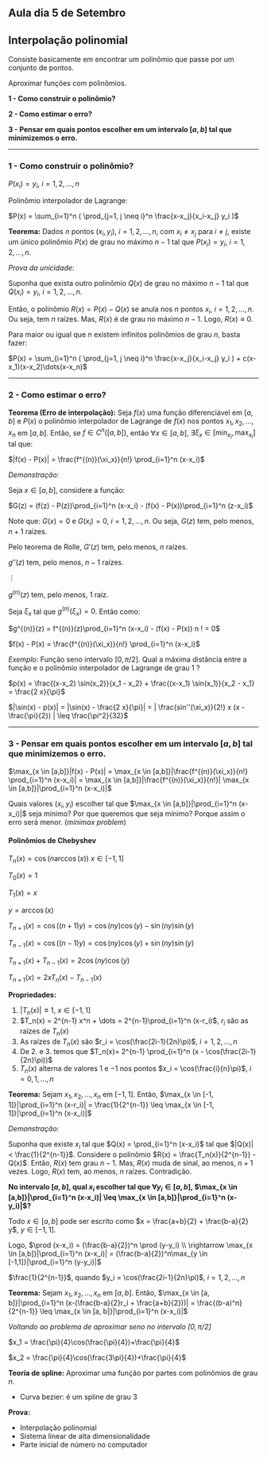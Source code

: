 ## Aula dia 5 de Setembro

## Interpolação polinomial

Consiste basicamente em encontrar um polinômio que passe por um conjunto de pontos.

Aproximar funções com polinômios.

**1 - Como construir o polinômio?**

**2 - Como estimar o erro?**

**3 - Pensar em quais pontos escolher em um intervalo $[a, b]$ tal que minimizemos o erro.**

<hr>

### 1 - Como construir o polinômio?

$P(x_i) = y_i$, $i = 1, 2, \dots, n$

Polinômio interpolador de Lagrange:

$P(x) = \sum_{i=1}^n ( \prod_{j=1, j \neq i}^n \frac{x-x_j}{x_i-x_j} y_i )$ 

**Teorema:** Dados $n$ pontos $(x_i, y_i)$, $i = 1, 2, \dots, n$, com $x_i \neq x_j$ para $i \neq j$, existe um único polinômio $P(x)$ de grau no máximo $n-1$ tal que $P(x_i) = y_i$, $i = 1, 2, \dots, n$.

*Prova da unicidade:*

Suponha que exista outro polinômio $Q(x)$ de grau no máximo $n-1$ tal que $Q(x_i) = y_i$, $i = 1, 2, \dots, n$. 

Então, o polinômio $R(x) = P(x) - Q(x)$ se anula nos $n$ pontos $x_i$, $i = 1, 2, \dots, n$. Ou seja, tem $n$ raízes. Mas, $R(x)$ é de grau no máximo $n-1$. Logo, $R(x) \equiv 0$. 

Para maior ou igual que $n$ existem infinitos polinômios de grau $n$, basta fazer:

$P(x) = \sum_{i=1}^n ( \prod_{j=1, j \neq i}^n \frac{x-x_j}{x_i-x_j} y_i ) + c(x-x_1)(x-x_2)\dots(x-x_n)$

<hr>

### 2 - Como estimar o erro?

**Teorema (Erro de interpolação):** Seja $f(x)$ uma função diferenciável em $[a, b]$ e $P(x)$ o polinômio interpolador de Lagrange de $f(x)$ nos pontos $x_1, x_2, \dots, x_n$ em $[a, b]$. Então, se $f \in C^{n}([a, b])$, então $\forall x \in [a, b]$, $\exists \xi_x \in [\min_{x_i}, \max_{x_i}]$ tal que:

$|f(x) - P(x)| = \frac{f^{(n)}(\xi_x)}{n!} \prod_{i=1}^n (x-x_i)$

*Demonstração:*

Seja $x \in [a, b]$, considere a função:

$G(z) = (f(z) - P(z))\prod_{i=1}^n (x-x_i) - (f(x) - P(x))\prod_{i=1}^n (z-x_i)$

Note que: $G(x) = 0$ e $G(x_i) = 0$, $i = 1, 2, \dots, n$. Ou seja, $G(z)$ tem, pelo menos, $n+1$ raízes. 

Pelo teorema de Rolle, $G'(z)$ tem, pelo menos, $n$ raízes.

$g''(z)$ tem, pelo menos, $n-1$ raízes.

$\vdots$

$g^{(n)}(z)$ tem, pelo menos, 1 raiz.

Seja $\xi_x$ tal que $g^{(n)}(\xi_x) = 0$. Então como: 

$g^{(n)}(z) = f^{(n)}(z)\prod_{i=1}^n (x-x_i) - (f(x) - P(x)) n ! = 0$

$f(x) - P(x) = \frac{f^{(n)}(\xi_x)}{n!} \prod_{i=1}^n (x-x_i)$

*Exemplo:* Função seno intervalo $[0, \pi /2]$. Qual a máxima distância entre a função e o polinômio interpolador de Lagrange de grau 1 ?

$p(x) = \frac{(x-x_2) \sin(x_2)}{x_1 - x_2} + \frac{(x-x_1) \sin(x_1)}{x_2 - x_1} = \frac{2 x}{\pi}$

$|\sin(x) - p(x)| = |\sin(x) - \frac{2 x}{\pi}| = | \frac{sin''(\xi_x)}{2!} x (x - \frac{\pi}{2}) | \leq  \frac{\pi^2}{32}$

<hr>

### 3 - Pensar em quais pontos escolher em um intervalo $[a, b]$ tal que minimizemos o erro.

$\max_{x \in [a,b]}|f(x) - P(x)| = \max_{x \in [a,b]}|\frac{f^{(n)}(\xi_x)}{n!} \prod_{i=1}^n (x-x_i)| = \max_{x \in [a,b]}|\frac{f^{(n)}(\xi_x)}{n!}| \max_{x \in [a,b]}|\prod_{i=1}^n (x-x_i)|$

Quais valores $(x_i, y_i)$ escolher tal que $\max_{x \in [a,b]}|\prod_{i=1}^n (x-x_i)|$ seja mínimo? Por que queremos que seja mínimo? Porque assim o erro será menor. (*minimax problem*)

#### Polinômios de Chebyshev

$T_n(x) = \cos(n \arccos(x))$ $x \in [-1, 1]$

$T_0(x) = 1$

$T_1(x) = x$

$y = \arccos(x)$

$T_{n+1}(x) = \cos((n+1) y) = \cos(ny)\cos(y) - \sin(ny)\sin(y)$

$T_{n-1}(x) = \cos((n-1) y) = \cos(ny)\cos(y) + \sin(ny)\sin(y)$

$T_{n+1}(x) + T_{n-1}(x) = 2 \cos(ny)\cos(y)$

$T_{n+1}(x) = 2x T_n(x) - T_{n-1}(x)$

**Propriedades:**

1) $| T_n(x) | \leq 1$, $x \in [-1, 1]$
2) $T_n(x) = 2^{n-1} x^n + \dots = 2^{n-1}\prod_{i=1}^n (x-r_i)$, $r_i$ são as raízes de $T_n(x)$
3) As raízes de $T_n(x)$ são $r_i = \cos(\frac{2i-1}{2n}\pi)$, $i = 1, 2, \dots, n$
4) De 2. e 3. temos que $T_n(x)= 2^{n-1} \prod_{i=1}^n (x - \cos(\frac{2i-1}{2n}\pi))$    
5) $T_n(x)$ alterna de valores $1$ e $-1$ nos pontos $x_i = \cos(\frac{i}{n}\pi)$, $i = 0, 1, \dots, n$

**Teorema:** Sejam $x_1, x_2, \dots, x_n$  em $[-1, 1]$. Então, $\max_{x \in [-1, 1]}|\prod_{i=1}^n (x-r_i)| = \frac{1}{2^{n-1}} \leq \max_{x \in [-1, 1]}|\prod_{i=1}^n (x-x_i)|$

*Demonstração:*

Suponha que existe $x_i$ tal que $Q(x) = \prod_{i=1}^n (x-x_i)$ tal que $|Q(x)| < \frac{1}{2^{n-1}}$. Considere o polinômio $R(x) = \frac{T_n(x)}{2^{n-1}} - Q(x)$. Então, $R(x)$ tem grau $n-1$. Mas, $R(x)$ muda de sinal, ao menos, $n+1$ vezes. Logo, $R(x)$ tem, ao menos, $n$ raízes. Contradição.

**No intervalo $[a, b]$, qual $x_i$ escolher tal que $\forall y_i \in [a, b]$, $\max_{x \in [a,b]}|\prod_{i=1}^n (x-x_i)| \leq \max_{x \in [a,b]}|\prod_{i=1}^n (x-y_i)|$?**

Todo $x \in [a, b]$ pode ser escrito como $x = \frac{a+b}{2} + \frac{b-a}{2} y$, $y \in [-1, 1]$.

Logo, $\prod (x-x_i) = (\frac{b-a}{2})^n \prod (y-y_i)  \\ 
\rightarrow \max_{x \in [a,b]}|\prod_{i=1}^n (x-x_i)| = (\frac{b-a}{2})^n\max_{y \in [-1,1]}|\prod_{i=1}^n (y-y_i)|$ 

 $\frac{1}{2^{n-1}}$, quando $y_i = \cos(\frac{2i-1}{2n}\pi)$, $i = 1, 2, \dots, n$

 **Teorema:** Sejam $x_1, x_2, \dots, x_n$  em $[a, b]$. Então, $\max_{x \in [a, b]}|\prod_{i=1}^n (x-(\frac{b-a}{2}r_i + \frac{a+b}{2}))| = \frac{(b-a)^n}{2^{n-1}} \leq \max_{x \in [a, b]}|\prod_{i=1}^n (x-x_i)|$

 *Voltando ao problema de aproximar seno no intervalo $[0, \pi /2]$*

$x_1 = \frac{\pi}{4}\cos(\frac{\pi}{4})+\frac{\pi}{4}$

$x_2 = \frac{\pi}{4}\cos(\frac{3\pi}{4})+\frac{\pi}{4}$

**Teoria de spline:** Aproximar uma função por partes com polinômios de grau $n$.

- Curva bezier: é um spline de grau 3
  
  

**Prova:**

- Interpolação polinomial
- Sistema linear de alta dimensionalidade
- Parte inicial de número no computador
  
  
  
  
